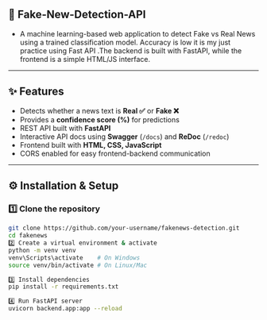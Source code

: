 ## 📰 Fake-New-Detection-API
- A machine learning-based web application to detect Fake vs Real News using a trained classification model. Accuracy is low it is my just practice using Fast API  .The backend is built with FastAPI, while the frontend is a simple HTML/JS interface. 
---

## ✨ Features
- Detects whether a news text is **Real ✅** or **Fake ❌**  
- Provides a **confidence score (%)** for predictions  
- REST API built with **FastAPI**  
- Interactive API docs using **Swagger** (`/docs`) and **ReDoc** (`/redoc`)  
- Frontend built with **HTML, CSS, JavaScript**  
- CORS enabled for easy frontend-backend communication  

---
## ⚙️ Installation & Setup

### 1️⃣ Clone the repository
```bash
git clone https://github.com/your-username/fakenews-detection.git
cd fakenews
2️⃣ Create a virtual environment & activate
python -m venv venv
venv\Scripts\activate    # On Windows
source venv/bin/activate # On Linux/Mac

3️⃣ Install dependencies
pip install -r requirements.txt

4️⃣ Run FastAPI server
uvicorn backend.app:app --reload
